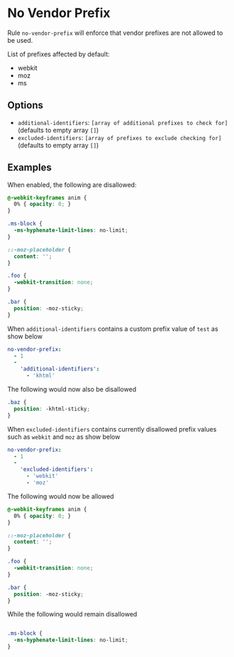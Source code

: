# No Vendor Prefix

Rule `no-vendor-prefix` will enforce that vendor prefixes are not allowed to be used.

List of prefixes affected by default:
* webkit
* moz
* ms

## Options

* `additional-identifiers`: `[array of additional prefixes to check for]` (defaults to empty array `[]`)
* `excluded-identifiers`: `[array of prefixes to exclude checking for]` (defaults to empty array `[]`)

## Examples

When enabled, the following are disallowed:

```scss
@-webkit-keyframes anim {
  0% { opacity: 0; }
}

.ms-block {
  -ms-hyphenate-limit-lines: no-limit;
}

::-moz-placeholder {
  content: '';
}

.foo {
  -webkit-transition: none;
}

.bar {
  position: -moz-sticky;
}
```

When `additional-identifiers` contains a custom prefix value of `test` as show below

```yaml
no-vendor-prefix:
  - 1
  -
    'additional-identifiers':
      - 'khtml'
```

The following would now also be disallowed

```scss
.baz {
  position: -khtml-sticky;
}
```

When `excluded-identifiers` contains currently disallowed prefix values such as `webkit` and `moz` as show below

```yaml
no-vendor-prefix:
  - 1
  -
    'excluded-identifiers':
      - 'webkit'
      - 'moz'
```

The following would now be allowed

```scss
@-webkit-keyframes anim {
  0% { opacity: 0; }
}

::-moz-placeholder {
  content: '';
}

.foo {
  -webkit-transition: none;
}

.bar {
  position: -moz-sticky;
}
```

While the following would remain disallowed

```scss

.ms-block {
  -ms-hyphenate-limit-lines: no-limit;
}
```
